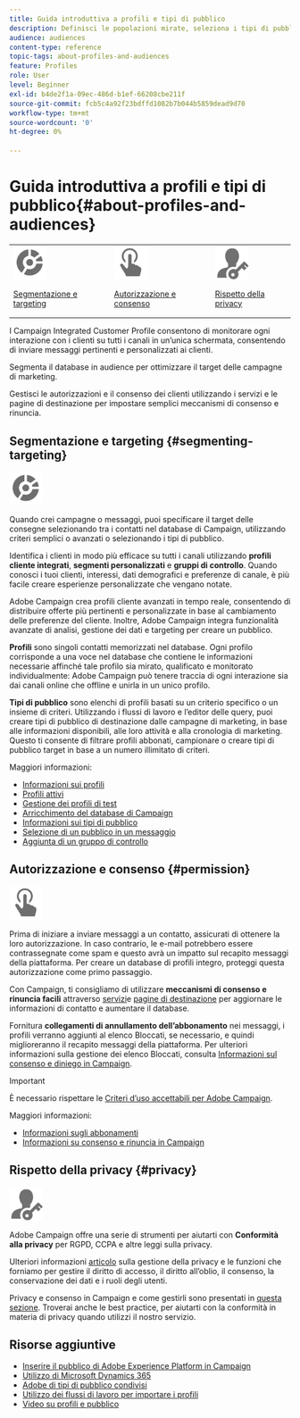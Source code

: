 ```yaml
---
title: Guida introduttiva a profili e tipi di pubblico
description: Definisci le popolazioni mirate, seleziona i tipi di pubblico, filtra i destinatari, raccogli i dati e aggiorna i profili.
audience: audiences
content-type: reference
topic-tags: about-profiles-and-audiences
feature: Profiles
role: User
level: Beginner
exl-id: b4de2f1a-09ec-486d-b1ef-66208cbe211f
source-git-commit: fcb5c4a92f23bdffd1082b7b044b5859dead9d70
workflow-type: tm+mt
source-wordcount: '0'
ht-degree: 0%

---
```


# Guida introduttiva a profili e tipi di pubblico{#about-profiles-and-audiences}

<table>
<tr>
<td><img src="assets/do-not-localize/icon_segment.svg" width="60px"><p><a href="#segmenting-targeting">Segmentazione e targeting</a></p></td>
<td><img src="assets/do-not-localize/icon_permission.svg" width="60px"><p><a href="#permission">Autorizzazione e consenso</a></p></td>
<td><img src="assets/do-not-localize/icon_privacy.svg" width="60px"><p><a href="#privacy">Rispetto della privacy</a></p></td></tr>
</table>

I Campaign Integrated Customer Profile consentono di monitorare ogni interazione con i clienti su tutti i canali in un’unica schermata, consentendo di inviare messaggi pertinenti e personalizzati ai clienti.

Segmenta il database in audience per ottimizzare il target delle campagne di marketing.

Gestisci le autorizzazioni e il consenso dei clienti utilizzando i servizi e le pagine di destinazione per impostare semplici meccanismi di consenso e rinuncia.

## Segmentazione e targeting {#segmenting-targeting}

<img src="assets/do-not-localize/icon_segment.svg" width="60px">

Quando crei campagne o messaggi, puoi specificare il target delle consegne selezionando tra i contatti nel database di Campaign, utilizzando criteri semplici o avanzati o selezionando i tipi di pubblico.

Identifica i clienti in modo più efficace su tutti i canali utilizzando **profili cliente integrati**, **segmenti personalizzati** e **gruppi di controllo**. Quando conosci i tuoi clienti, interessi, dati demografici e preferenze di canale, è più facile creare esperienze personalizzate che vengano notate.

Adobe Campaign crea profili cliente avanzati in tempo reale, consentendo di distribuire offerte più pertinenti e personalizzate in base al cambiamento delle preferenze del cliente. Inoltre, Adobe Campaign integra funzionalità avanzate di analisi, gestione dei dati e targeting per creare un pubblico.

**Profili** sono singoli contatti memorizzati nel database. Ogni profilo corrisponde a una voce nel database che contiene le informazioni necessarie affinché tale profilo sia mirato, qualificato e monitorato individualmente: Adobe Campaign può tenere traccia di ogni interazione sia dai canali online che offline e unirla in un unico profilo.

**Tipi di pubblico** sono elenchi di profili basati su un criterio specifico o un insieme di criteri. Utilizzando i flussi di lavoro e l’editor delle query, puoi creare tipi di pubblico di destinazione dalle campagne di marketing, in base alle informazioni disponibili, alle loro attività e alla cronologia di marketing. Questo ti consente di filtrare profili abbonati, campionare o creare tipi di pubblico target in base a un numero illimitato di criteri.

Maggiori informazioni:

* [Informazioni sui profili](../../audiences/using/about-profiles.md)
* [Profili attivi](../../audiences/using/active-profiles.md)
* [Gestione dei profili di test](../../audiences/using/managing-test-profiles.md)
* [Arricchimento del database di Campaign](../../audiences/using/enriching-campaign-database.md)
* [Informazioni sui tipi di pubblico](../../audiences/using/about-audiences.md)
* [Selezione di un pubblico in un messaggio](../../audiences/using/selecting-an-audience-in-a-message.md)
* [Aggiunta di un gruppo di controllo](../../sending/using/control-group.md)

## Autorizzazione e consenso {#permission}

<img src="assets/do-not-localize/icon_permission.svg"  width="60px">

Prima di iniziare a inviare messaggi a un contatto, assicurati di ottenere la loro autorizzazione. In caso contrario, le e-mail potrebbero essere contrassegnate come spam e questo avrà un impatto sul recapito messaggi della piattaforma. Per creare un database di profili integro, proteggi questa autorizzazione come primo passaggio.

Con Campaign, ti consigliamo di utilizzare **meccanismi di consenso e rinuncia facili** attraverso [servizi](../../audiences/using/creating-a-service.md)e [pagine di destinazione](../../channels/using/getting-started-with-landing-pages.md) per aggiornare le informazioni di contatto e aumentare il database.

Fornitura **collegamenti di annullamento dell’abbonamento** nei messaggi, i profili verranno aggiunti al  elenco Bloccati, se necessario, e quindi miglioreranno il recapito messaggi della piattaforma. Per ulteriori informazioni sulla gestione dei elenco Bloccati, consulta [Informazioni sul consenso e diniego in Campaign](../../audiences/using/about-opt-in-and-opt-out-in-campaign.md).

>[!IMPORTANT]
>
>È necessario rispettare le [Criteri d’uso accettabili per Adobe Campaign](https://www.adobe.com/legal/terms/aup.html).

Maggiori informazioni:

* [Informazioni sugli abbonamenti](../../audiences/using/about-subscriptions.md)
* [Informazioni su consenso e rinuncia in Campaign](../../audiences/using/about-opt-in-and-opt-out-in-campaign.md)

## Rispetto della privacy {#privacy}

<img src="assets/do-not-localize/icon_privacy.svg" width="60px">

Adobe Campaign offre una serie di strumenti per aiutarti con **Conformità alla privacy** per RGPD, CCPA e altre leggi sulla privacy.

Ulteriori informazioni [articolo](https://helpx.adobe.com/it/campaign/kb/campaign-privacy.html) sulla gestione della privacy e le funzioni che forniamo per gestire il diritto di accesso, il diritto all’oblio, il consenso, la conservazione dei dati e i ruoli degli utenti.

Privacy e consenso in Campaign e come gestirli sono presentati in [questa sezione](../../start/using/privacy.md). Troverai anche le best practice, per aiutarti con la conformità in materia di privacy quando utilizzi il nostro servizio.

## Risorse aggiuntive

* [Inserire il pubblico di Adobe Experience Platform in Campaign](../../integrating/using/ingest-aep-data.md)
* [Utilizzo di Microsoft Dynamics 365](../../integrating/using/d365-acs-get-started.md)
* [Adobe di tipi di pubblico condivisi](../../integrating/using/sharing-audiences-with-audience-manager-or-people-core-service.md)
* [Utilizzo dei flussi di lavoro per importare i profili](../../automating/using/creating-import-workflow-templates.md)
* [Video su profili e pubblico](https://experienceleague.adobe.com/docs/campaign-standard-learn/tutorials/profiles-and-audiences/creating-profiles-and-audiences.html)
